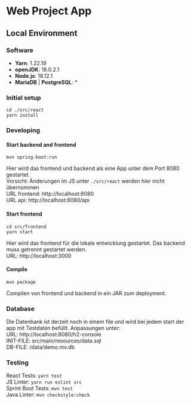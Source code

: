 # Web Project App

## Local Environment

### Software
* **Yarn**: 1.22.19
* **openJDK**: 18.0.2.1
* **Node.js**: 18.12.1
* **MariaDB** | **PostgreSQL**: *

### Initial setup
```
cd ./src/react
yarn install
````

### Developing
#### Start backend and frontend
```
mvn spring-boot:run
```
Hier wird das frontend und backend als eine App unter dem Port 8080 gestartet.
<br/>
Vorsicht: Änderungen im JS unter ``./src/react`` werden hier nicht übernommen
<br />
URL frontend: http://localhost:8080
<br />
URL api: http://localhost:8080/api

#### Start frontend
```
cd src/frontend
yarn start
```
Hier wird das frontend für die lokale entwicklung gestartet. Das backend muss getrennt gestartet werden.
<br />
URL: http://localhost:3000

#### Compile
```
mvn package
```
Compilen von frontend und backend in ein JAR zum deployment.

### Database
Die Datenbank ist derzeit noch in einem file und wird bei jedem start der app mit Testdaten befüllt. Anpassungen unter:
<br />
URL: http://localhost:8080/h2-console
<br />
INIT-FILE: src/main/resources/data.sql
<br/>
DB-FILE: /data/demo.mv.db

### Testing
React Tests: ``yarn test``
<br />
JS Linter: ``yarn run eslint src``
<br />
Sprint Boot Tests: ``mvn test``
<br />
Java Linter: ``mvn checkstyle:check``

